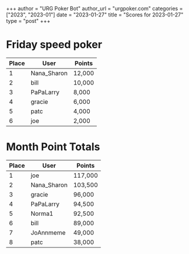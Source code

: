 +++
author = "URG Poker Bot"
author_url = "urgpoker.com"
categories = ["2023", "2023-01"]
date = "2023-01-27"
title = "Scores for 2023-01-27"
type = "post"
+++
# Friday speed poker

| Place | User | Points |
|-------|------|--------|
| 1 | Nana_Sharon | 12,000 |
| 2 | bill | 10,000 |
| 3 | PaPaLarry | 8,000 |
| 4 | gracie | 6,000 |
| 5 | patc | 4,000 |
| 6 | joe | 2,000 |

# Month Point Totals

| Place | User | Points |
|-------|------|--------|
| 1 | joe | 117,000 |
| 2 | Nana_Sharon | 103,500 |
| 3 | gracie | 96,000 |
| 4 | PaPaLarry | 94,500 |
| 5 | Norma1 | 92,500 |
| 6 | bill | 89,000 |
| 7 | JoAnnmeme | 49,000 |
| 8 | patc | 38,000 |
